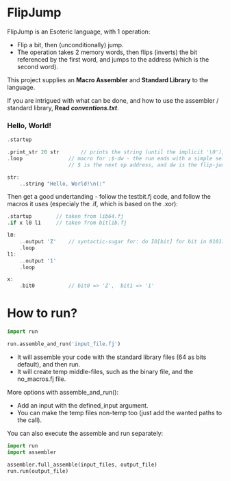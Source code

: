 # FlipJump

FlipJump is an Esoteric language, with 1 operation: <br>
- Flip a bit, then (unconditionally) jump. <br>
- The operation takes 2 memory words, then flips (inverts) the bit referenced by the first word, and jumps to the address (which is the second word). <br>

This project supplies an **Macro Assembler** and **Standard Library** to the language.

If you are intrigued with what can be done, and how to use the assembler / standard library, **Read *conventions.txt***. <br>

### Hello, World!

```c
.startup

.print_str 20 str       // prints the string (until the implicit '\0'), and at most 20 characters.
.loop               // macro for ;$-dw - the run ends with a simple self-loop.
                    // $ is the next op address, and dw is the flip-jump opcode size (Double-Word).

str:
    ..string "Hello, World!\n(:"
```

Then get a good undertanding - follow the testbit.fj code, and follow the macros it uses (especialy the .if, which is based on the .xor):

```c
.startup        // taken from lib64.fj
.if x l0 l1     // taken from bitlib.fj

l0:
    ..output 'Z'    // syntactic-sugar for: do IO[bit] for bit in 01011010 (lsb to msb representation of 'Z'==5A)
    .loop
l1:
    ..output '1'
    .loop

x:
    .bit0           // bit0 => 'Z',  bit1 => '1'
```

# How to run?

```py
import run

run.assemble_and_run('input_file.fj')
```

- It will assemble your code with the standard library files (64 as bits default), and then run.
- It will create temp middle-files, such as the binary file, and the no_macros.fj file.

More options with assemble_and_run():
- Add an input with the defined_input argument.
- You can make the temp files non-temp too (just add the wanted paths to the call).

You can also execute the assemble and run separately:

```py
import run
import assembler

assembler.full_assemble(input_files, output_file)
run.run(output_file)
```

